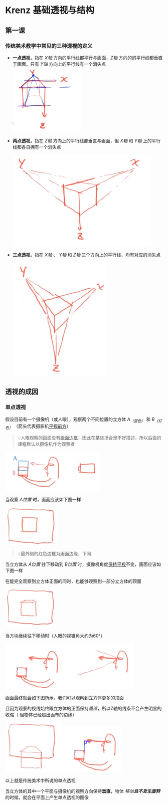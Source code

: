 # Krenz 基础透视与结构

## 第一课

### 传统美术教学中常见的三种透视的定义

+ **一点透视**，指在 *X轴* 方向的平行线都平行与画面，*Z轴* 方向的的平行线都垂直于画面，只有 *Y轴* 方向上的平行线有一个消失点
  ![一点透视](./Imgs/L1-01.png)

+ **两点透视**，指在 *Z轴* 方向上的平行线都垂直与画面，但 *X轴* 和 *Y轴* 上的平行线都各自拥有一个消失点
  
  ![两点透视](./Imgs/L1-02.png)

+ **三点透视**，指在 *X轴* 、 *Y轴* 和 *Z轴* 三个方向上的平行线，均有对应的消失点
  
  ![三点透视](./Imgs/L1-03.png)

## 透视的成因

### 单点透视

假设目前有一个摄像机（或人眼），观察两个不同位置的立方体 *A<sub>（蓝色）</sub>* 和 *B<sub>（红色）</sub>* （箭头代表摄影机<u>平视前方</u>）

> 💡人眼观察的画面没有<u>画面边框</u>，因此在某些场合里不好描述，所以后面的课程默认以摄像机作为观察者

  ![单点透视成因1](./Imgs/L1-04.png)

当观察 *A位置*  时，画面应该如下图一样

  ![单点透视成因2](./Imgs/L1-05.png)

> 💡最外侧的红色边框为画面边缘，下同

当立方体从 *A位置* 往下移动到 *B位置* 时，摄像机角度<u>保持平视</u>不变，画面应该如下图一样

在能完全观察到立方体正面的同时，也能够观察到一部分立方体的顶面

  ![单点透视成因3](./Imgs/L1-06.png)

当方块继续往下移动时（人眼的视锥角大约为60°）

  ![单点透视成因4](./Imgs/L1-07.png)  ![单点透视成因5](./Imgs/L1-08.png)

画面最终就会如下图所示，我们可以观察到立方体更多的顶面

且因为观察的视线始终跟立方体的正面保持*垂直*，所以Z轴的线条不会产生明显的收缩（
但物体已经超出画布的边缘）

  ![单点透视成因6](./Imgs/L1-09.png)  ![单点透视成因7](./Imgs/L1-10.png)

以上就是传统美术中所说的单点透视

当立方体的其中一个平面与摄像机的观察方向保持**垂直**，物体 *移动<strong>且不发生旋转</strong>* 的时候，就会在平面上产生单点透视的图像
